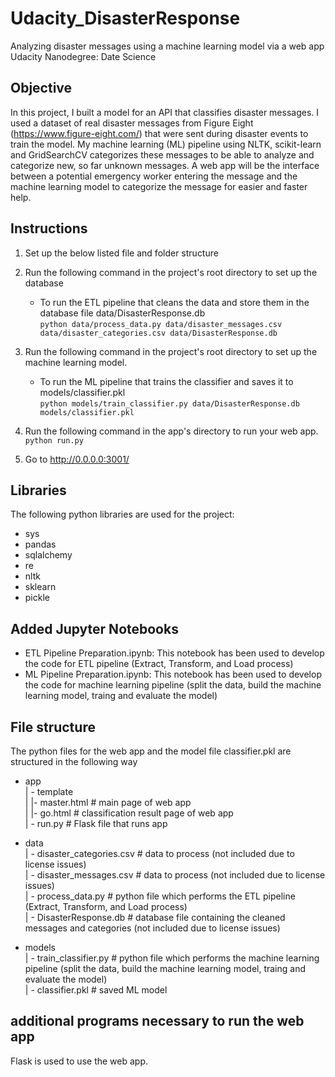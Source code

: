 # Udacity_DisasterResponse
Analyzing disaster messages using a machine learning model via a web app <br>
Udacity Nanodegree: Date Science

## Objective
In this project, I built a model for an API that classifies disaster messages. I used a dataset of real disaster messages from Figure Eight (https://www.figure-eight.com/) that were sent during disaster events to train the model. My machine learning (ML) pipeline using NLTK, scikit-learn and GridSearchCV categorizes these messages to be able to analyze and categorize new, so far unknown messages. A web app will be the interface between a potential emergency worker entering the message and the machine learning model to categorize the message for easier and faster help. 

## Instructions
1. Set up the below listed file and folder structure

2. Run the following command in the project's root directory to set up the database
    - To run the ETL pipeline that cleans the data and store them in the database file data/DisasterResponse.db<br>
        `python data/process_data.py data/disaster_messages.csv data/disaster_categories.csv data/DisasterResponse.db`

3. Run the following command in the project's root directory to set up the machine learning model.
    - To run the ML pipeline that trains the classifier and saves it to models/classifier.pkl <br>
        `python models/train_classifier.py data/DisasterResponse.db models/classifier.pkl`

4. Run the following command in the app's directory to run your web app. <br>
    `python run.py`

5. Go to http://0.0.0.0:3001/

## Libraries
The following python libraries are used for the project:
- sys
- pandas
- sqlalchemy
- re
- nltk
- sklearn
- pickle

## Added Jupyter Notebooks
- ETL Pipeline Preparation.ipynb: This notebook has been used to develop the code for ETL pipeline (Extract, Transform, and Load process)<br>
- ML Pipeline Preparation.ipynb: This notebook has been used to develop the code for machine learning pipeline (split the data, build the machine learning model, traing and evaluate the model)<br>

## File structure
The python files for the web app and the model file classifier.pkl are structured in the following way
- app<br>
| - template<br>
| |- master.html  # main page of web app<br>
| |- go.html      # classification result page of web app<br>
| - run.py         # Flask file that runs app<br>

- data<br>
| - disaster_categories.csv  # data to process (not included due to license issues)<br>
| - disaster_messages.csv    # data to process (not included due to license issues)<br>
| - process_data.py          # python file which performs the ETL pipeline (Extract, Transform, and Load process)<br>
| - DisasterResponse.db      # database file containing the cleaned messages and categories (not included due to license issues)<br>

- models<br>
| - train_classifier.py      # python file which performs the machine learning pipeline (split the data, build the machine learning model, traing and evaluate the model)<br>
| - classifier.pkl           # saved ML model <br>

## additional programs necessary to run the web app
Flask is used to use the web app.
